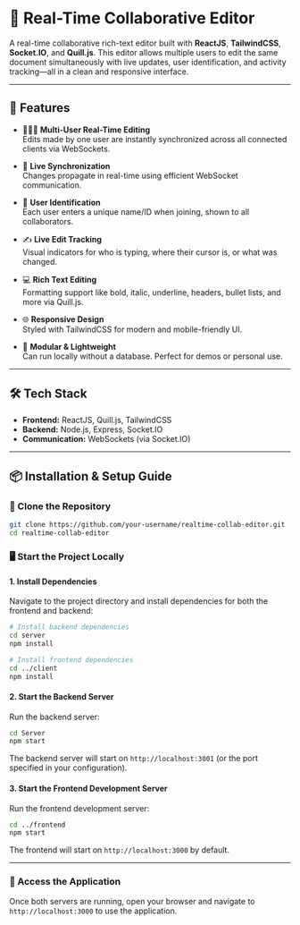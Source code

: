 # 📝 Real-Time Collaborative Editor

A real-time collaborative rich-text editor built with **ReactJS**, **TailwindCSS**, **Socket.IO**, and **Quill.js**. This editor allows multiple users to edit the same document simultaneously with live updates, user identification, and activity tracking—all in a clean and responsive interface.

---

## 🚀 Features

- 🧑‍🤝‍🧑 **Multi-User Real-Time Editing**  
  Edits made by one user are instantly synchronized across all connected clients via WebSockets.

- 🔄 **Live Synchronization**  
  Changes propagate in real-time using efficient WebSocket communication.

- 🧑 **User Identification**  
  Each user enters a unique name/ID when joining, shown to all collaborators.

- ✍️ **Live Edit Tracking**  
  Visual indicators for who is typing, where their cursor is, or what was changed.

- 💻 **Rich Text Editing**  
  Formatting support like bold, italic, underline, headers, bullet lists, and more via Quill.js.

- 🌐 **Responsive Design**  
  Styled with TailwindCSS for modern and mobile-friendly UI.

- 🧩 **Modular & Lightweight**  
  Can run locally without a database. Perfect for demos or personal use.

---

## 🛠️ Tech Stack

- **Frontend:** ReactJS, Quill.js, TailwindCSS  
- **Backend:** Node.js, Express, Socket.IO  
- **Communication:** WebSockets (via Socket.IO)

---

## 📦 Installation & Setup Guide

### 🔁 Clone the Repository

```bash
git clone https://github.com/your-username/realtime-collab-editor.git
cd realtime-collab-editor
```

### 🖥️ Start the Project Locally

#### 1. Install Dependencies

Navigate to the project directory and install dependencies for both the frontend and backend:

```bash
# Install backend dependencies
cd server
npm install

# Install frontend dependencies
cd ../client
npm install
```

#### 2. Start the Backend Server

Run the backend server:

```bash
cd Server
npm start
```

The backend server will start on `http://localhost:3001` (or the port specified in your configuration).

#### 3. Start the Frontend Development Server

Run the frontend development server:

```bash
cd ../frontend
npm start
```

The frontend will start on `http://localhost:3000` by default.

---

### 🌟 Access the Application

Once both servers are running, open your browser and navigate to `http://localhost:3000` to use the application.
